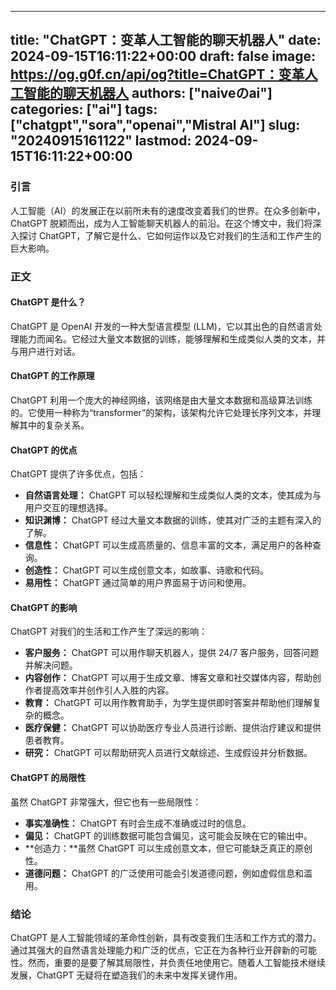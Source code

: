 
---
title: "ChatGPT：变革人工智能的聊天机器人"
date: 2024-09-15T16:11:22+00:00
draft: false
image: https://og.g0f.cn/api/og?title=ChatGPT：变革人工智能的聊天机器人
authors: ["naiveのai"]
categories: ["ai"]
tags: ["chatgpt","sora","openai","Mistral AI"]
slug: "20240915161122"
lastmod: 2024-09-15T16:11:22+00:00
---
### 引言

人工智能（AI）的发展正在以前所未有的速度改变着我们的世界。在众多创新中，ChatGPT 脱颖而出，成为人工智能聊天机器人的前沿。在这个博文中，我们将深入探讨 ChatGPT，了解它是什么、它如何运作以及它对我们的生活和工作产生的巨大影响。

### 正文

#### ChatGPT 是什么？

ChatGPT 是 OpenAI 开发的一种大型语言模型 (LLM)，它以其出色的自然语言处理能力而闻名。它经过大量文本数据的训练，能够理解和生成类似人类的文本，并与用户进行对话。

#### ChatGPT 的工作原理

ChatGPT 利用一个庞大的神经网络，该网络是由大量文本数据和高级算法训练的。它使用一种称为“transformer”的架构，该架构允许它处理长序列文本，并理解其中的复杂关系。

#### ChatGPT 的优点

ChatGPT 提供了许多优点，包括：

- **自然语言处理：** ChatGPT 可以轻松理解和生成类似人类的文本，使其成为与用户交互的理想选择。
- **知识渊博：** ChatGPT 经过大量文本数据的训练，使其对广泛的主题有深入的了解。
- **信息性：** ChatGPT 可以生成高质量的、信息丰富的文本，满足用户的各种查询。
- **创造性：** ChatGPT 可以生成创意文本，如故事、诗歌和代码。
- **易用性：** ChatGPT 通过简单的用户界面易于访问和使用。

#### ChatGPT 的影响

ChatGPT 对我们的生活和工作产生了深远的影响：

- **客户服务：** ChatGPT 可以用作聊天机器人，提供 24/7 客户服务，回答问题并解决问题。
- **内容创作：** ChatGPT 可以用于生成文章、博客文章和社交媒体内容，帮助创作者提高效率并创作引人入胜的内容。
- **教育：** ChatGPT 可以用作教育助手，为学生提供即时答案并帮助他们理解复杂的概念。
- **医疗保健：** ChatGPT 可以协助医疗专业人员进行诊断、提供治疗建议和提供患者教育。
- **研究：** ChatGPT 可以帮助研究人员进行文献综述、生成假设并分析数据。

#### ChatGPT 的局限性

虽然 ChatGPT 非常强大，但它也有一些局限性：

- **事实准确性：** ChatGPT 有时会生成不准确或过时的信息。
- **偏见：** ChatGPT 的训练数据可能包含偏见，这可能会反映在它的输出中。
- **创造力：**虽然 ChatGPT 可以生成创意文本，但它可能缺乏真正的原创性。
- **道德问题：** ChatGPT 的广泛使用可能会引发道德问题，例如虚假信息和滥用。

### 结论

ChatGPT 是人工智能领域的革命性创新，具有改变我们生活和工作方式的潜力。通过其强大的自然语言处理能力和广泛的优点，它正在为各种行业开辟新的可能性。然而，重要的是要了解其局限性，并负责任地使用它。随着人工智能技术继续发展，ChatGPT 无疑将在塑造我们的未来中发挥关键作用。